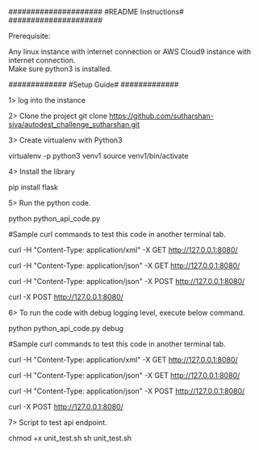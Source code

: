 #####################
#README Instructions#
#####################

Prerequisite: 

Any linux instance with internet connection or AWS Cloud9 instance with internet connection.   
Make sure python3 is installed.  


#############
#Setup Guide#
#############

1> log into the instance 

2>  Clone the project 
git clone https://github.com/sutharshan-siva/autodest_challenge_sutharshan.git

3> Create  virtualenv with Python3

virtualenv -p python3 venv1
source venv1/bin/activate

4> Install the library 

pip install flask


5> Run the python code.

python python_api_code.py


#Sample curl commands to test this code in another terminal tab.

curl -H "Content-Type: application/xml" -X GET http://127.0.0.1:8080/

curl -H "Content-Type: application/json" -X GET http://127.0.0.1:8080/

curl -H "Content-Type: application/json" -X POST http://127.0.0.1:8080/

curl -X POST http://127.0.0.1:8080/

6> To run the code with debug logging level, execute below command.  

python python_api_code.py debug


#Sample curl commands to test this code in another terminal tab.

curl -H "Content-Type: application/xml" -X GET http://127.0.0.1:8080/

curl -H "Content-Type: application/json" -X GET http://127.0.0.1:8080/

curl -H "Content-Type: application/json" -X POST http://127.0.0.1:8080/

curl -X POST http://127.0.0.1:8080/


7> Script to test api endpoint. 

chmod +x unit_test.sh
sh unit_test.sh






